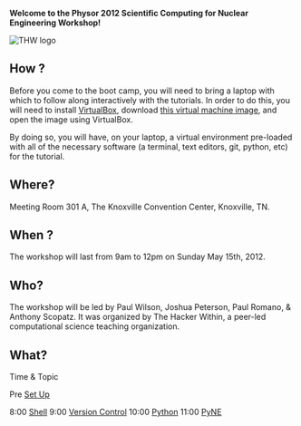 **Welcome to the Physor 2012 Scientific Computing for Nuclear Engineering Workshop!**

![THW logo]( http://hackerwithin.org/thw/static/thwlogo-small.png "thw logo")

## How ?

Before you come to the boot camp, you will need to bring a laptop with which to 
follow along interactively with the tutorials. In order to do this, you will 
need to install [VirtualBox](https://www.virtualbox.org/), download 
[this virtual machine 
image](http://s3.amazonaws.com/scopatz/PhysorSCBC2012.ova), 
and open the image using VirtualBox.

By doing so, you will have, on your laptop, a virtual environment pre-loaded 
with all of the necessary software (a terminal, text editors, git, python, etc) 
for the tutorial. 

## Where?

Meeting Room 301 A, The Knoxville Convention Center, Knoxville, TN.

## When ?

The workshop will last from 9am to 12pm on Sunday May 15th, 2012. 

## Who?

The workshop will be led by Paul Wilson, Joshua Peterson, Paul Romano, & Anthony Scopatz.
It was organized by The Hacker Within, a peer-led computational science teaching organization.

## What?

Time  &  Topic

Pre   [Set Up](http://github.com/thehackerwithin/physor2012/tree/master/0-SetUp/)

8:00   [Shell](http://github.com/thehackerwithin/physor2012/tree/master/1-Shell/)
9:00   [Version Control](http://github.com/thehackerwithin/physor2012/tree/master/2-VersionControlLocal/)
10:00   [Python](http://github.com/thehackerwithin/physor2012/tree/master/3a-PythonVariable/)
11:00   [PyNE](http://github.com/thehackerwithin/physor2012/tree/master/4-PyNE/)

